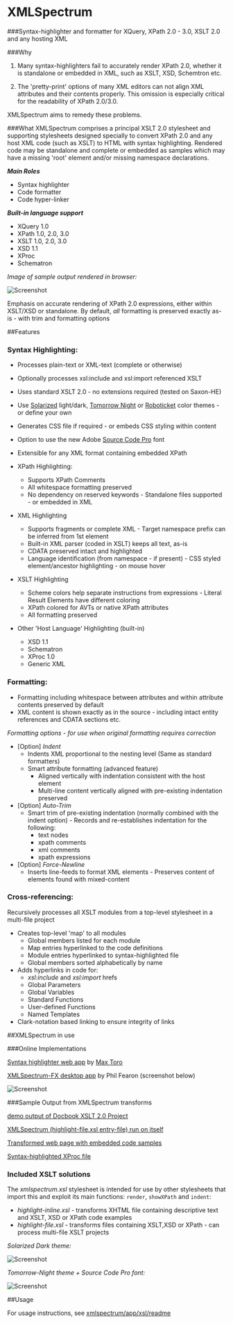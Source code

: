 XMLSpectrum
===========================

###Syntax-highlighter and formatter for XQuery, XPath 2.0 - 3.0, XSLT 2.0 and any hosting XML

###Why
1. Many syntax-highlighters fail to accurately render XPath 2.0, whether it is standalone or embedded in XML, such as XSLT, XSD, Schemtron etc. 

2. The 'pretty-print' options of many XML editors can not align XML attributes and their contents properly. This omission is especially critical for the readability of XPath 2.0/3.0.

XMLSpectrum aims to remedy these problems.

###What
XMLSpectrum comprises a principal XSLT 2.0 stylesheet and supporting stylesheets  designed specially to convert XPath 2.0 and any host XML code (such as XSLT) to HTML with syntax highlighting. Rendered code may be standalone and complete or embedded as samples which may have a missing 'root' element and/or missing namespace declarations.

***Main Roles***

- Syntax highlighter
- Code formatter
- Code hyper-linker

***Built-in language support***

- XQuery 1.0
- XPath 1.0, 2.0, 3.0
- XSLT 1.0, 2.0, 3.0
- XSD 1.1
- XProc
- Schematron

*Image of sample output rendered in browser:*

![Screenshot](http://www.qutoric.com/xslt/xmlspectrum/images/xsl-light.png)

Emphasis on accurate rendering of XPath 2.0 expressions, either within XSLT/XSD or standalone.
By default,  *all* formatting is preserved exactly as-is - with trim and formatting options

##Features

### Syntax Highlighting:

- Processes plain-text or XML-text (complete or otherwise)
- Optionally processes xsl:include and xsl:import referenced XSLT
- Uses standard XSLT 2.0 - no extensions required (tested on Saxon-HE)
- Use [Solarized](http://ethanschoonover.com/solarized) light/dark, [Tomorrow Night](https://github.com/ChrisKempson/Tomorrow-Theme) or [Roboticket](http://eclipsecolorthemes.org/?view=theme&id=93) color themes - or define your own
- Generates CSS file if required - or embeds CSS styling within content
- Option to use the new Adobe [Source Code Pro](http://blogs.adobe.com/typblography/2012/09/source-code-pro.html) font
- Extensible for any XML format containing embedded XPath

- XPath Highlighting:
	- Supports XPath Comments
	- All whitespace formatting preserved
	- No dependency on reserved keywords
           - Standalone files supported - or embedded in XML
- XML Highlighting
	- Supports fragments or complete XML
           - Target namespace prefix can be inferred from 1st element
	- Built-in XML parser (coded in XSLT) keeps all text, as-is
	- CDATA preserved intact and highlighted
	- Language identification (from namespace - if present)
           - CSS styled element/ancestor highlighting - on mouse hover
- XSLT Highlighting
	- Scheme colors help separate instructions from expressions
           - Literal Result Elements have different coloring
	- XPath colored for AVTs or native XPath attributes
	- All formatting preserved
- Other 'Host Language' Highlighting (built-in)
	- XSD 1.1
	- Schematron
	- XProc 1.0
	- Generic XML

### Formatting:

- Formatting including whitespace between attributes and within attribute contents preserved by default
- XML content is shown exactly as in the source - including intact entity references and CDATA sections etc.

_Formatting options - for use when original formatting requires correction_

- [Option] *Indent*
	- Indents XML proportional to the nesting level (Same as standard formatters)
	- Smart attribute formatting (advanced feature)
		- Aligned vertically with indentation consistent with the host element
		- Multi-line content vertically aligned with pre-existing indentation preserved
- [Option] *Auto-Trim*
	- Smart trim of pre-existing indentation (normally combined with the indent option)
           - Records and re-establishes indentation for the following:
		- text nodes
		- xpath comments
		- xml comments
		- xpath expressions
- [Option] *Force-Newline*
	- Inserts line-feeds to format XML elements
           - Preserves content of elements found with mixed-content

### Cross-referencing: 

Recursively processes all XSLT modules from a top-level stylesheet in a multi-file project

- Creates top-level 'map' to all modules
	- Global members listed for each module
	- Map entries hyperlinked to the code definitions
	- Module entries hyperlinked to syntax-highlighted file
	- Global members sorted alphabetically by name
- Adds hyperlinks in code for:
	- *xsl:include* and *xsl:import* hrefs
	- Global Parameters
	- Global Variables
	- Standard Functions
	- User-defined Functions
	- Named Templates
- Clark-notation based linking to ensure integrity of links

##XMLSpectrum in use

###Online Implementations

[Syntax highlighter web app](http://highlight.myxsl.net/) by [Max Toro](https://github.com/maxtoroq)

[XMLSpectrum-FX desktop app](http://qutoric.com/xmlspectrum/) by Phil Fearon (screenshot below)

![Screenshot](http://www.qutoric.com/xmlspectrum/github-xms-s.png)



###Sample Output from XMLSpectrum transforms

[demo output of Docbook XSLT 2.0 Project](http://qutoric.com/samples/docbook20demo/)

[XMLSpectrum (highlight-file.xsl entry-file) run on itself](http://qutoric.com/samples/xmlspectrum-code/)

[Transformed web page with embedded code samples](http://qutoric.com/samples/inline/highlighted-inline.html)

[Syntax-highlighted XProc file](http://qutoric.com/samples/xproc/xproccorb.xpl.html)


### Included XSLT solutions

The *xmlspectrum.xsl* stylesheet is intended for use by other stylesheets that import this and exploit its main functions: `render`, `showXPath` and `indent`:

- *highlight-inline.xsl* - transforms XHTML file containing descriptive text and XSLT, XSD or XPath code examples
-  *highlight-file.xsl*     - transforms files containing XSLT,XSD or XPath - can process multi-file XSLT projects

*Solarized Dark theme:*

![Screenshot](http://www.qutoric.com/xslt/xmlspectrum/images/xsd-dark.png)

*Tomorrow-Night theme + Source Code Pro font:*

![Screenshot](http://www.qutoric.com/xslt/xmlspectrum/images/xproc.png)

	
##Usage

For usage instructions, see [xmlspectrum/app/xsl/readme](https://github.com/pgfearo/xmlspectrum/blob/master/app/xsl/readme.md)




























